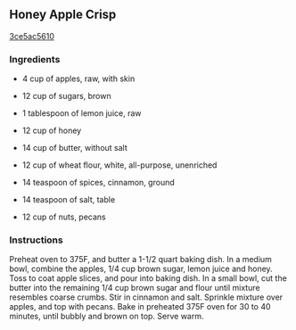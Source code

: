 ## Honey Apple Crisp

[3ce5ac5610](http://www.food.com/recipe/honey-apple-crisp-248846)

### Ingredients

 - 4 cup of apples, raw, with skin

 - 12 cup of sugars, brown

 - 1 tablespoon of lemon juice, raw

 - 12 cup of honey

 - 14 cup of butter, without salt

 - 12 cup of wheat flour, white, all-purpose, unenriched

 - 14 teaspoon of spices, cinnamon, ground

 - 14 teaspoon of salt, table

 - 12 cup of nuts, pecans

### Instructions

Preheat oven to 375F, and butter a 1-1/2 quart baking dish. In a medium bowl, combine the apples, 1/4 cup brown sugar, lemon juice and honey. Toss to coat apple slices, and pour into baking dish. In a small bowl, cut the butter into the remaining 1/4 cup brown sugar and flour until mixture resembles coarse crumbs. Stir in cinnamon and salt. Sprinkle mixture over apples, and top with pecans. Bake in preheated 375F oven for 30 to 40 minutes, until bubbly and brown on top. Serve warm.